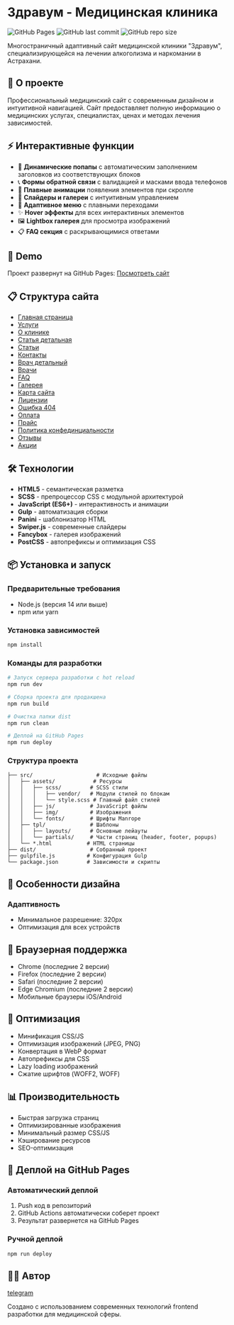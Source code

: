 # Здравум - Медицинская клиника

![GitHub Pages](https://github.com/InnaGlebova/zdravum/actions/workflows/deploy.yml/badge.svg)
![GitHub last commit](https://img.shields.io/github/last-commit/InnaGlebova/zdravum)
![GitHub repo size](https://img.shields.io/github/repo-size/InnaGlebova/zdravum)

Многостраничный адаптивный сайт медицинской клиники "Здравум", специализирующейся на лечении алкоголизма и наркомании в Астрахани.

## 🏥 О проекте

Профессиональный медицинский сайт с современным дизайном и интуитивной навигацией. Сайт предоставляет полную информацию о медицинских услугах, специалистах, ценах и методах лечения зависимостей.

## ⚡ Интерактивные функции

- 🎯 **Динамические попапы** с автоматическим заполнением заголовков из соответствующих блоков
- 📞 **Формы обратной связи** с валидацией и масками ввода телефонов
- 🎨 **Плавные анимации** появления элементов при скролле
- 🔄 **Слайдеры и галереи** с интуитивным управлением
- 📱 **Адаптивное меню** с плавными переходами
- ✨ **Hover эффекты** для всех интерактивных элементов
- 🖼️ **Lightbox галерея** для просмотра изображений
- 📋 **FAQ секция** с раскрывающимися ответами

## 🚀 Demo

Проект развернут на GitHub Pages: [Посмотреть сайт](https://innaglebova.github.io/zdravum/)


## 📋 Структура сайта

- [Главная страница](https://innaglebova.github.io/zdravum/index.html)
- [Услуги](https://innaglebova.github.io/zdravum/service.html)
- [О клинике](https://innaglebova.github.io/zdravum/about.html)
- [Статья детальная](https://innaglebova.github.io/zdravum/article.html)
- [Статьи](https://innaglebova.github.io/zdravum/articles.html)
- [Контакты](https://innaglebova.github.io/zdravum/contacts.html)
- [Врач детальный](https://innaglebova.github.io/zdravum/doctor.html)
- [Врачи](https://innaglebova.github.io/zdravum/doctors.html)
- [FAQ](https://innaglebova.github.io/zdravum/faq.html)
- [Галерея](https://innaglebova.github.io/zdravum/gallery.html)
- [Карта сайта](https://innaglebova.github.io/zdravum/karta-sayta.html)
- [Лицензии](https://innaglebova.github.io/zdravum/licences.html)
- [Ошибка 404](https://innaglebova.github.io/zdravum/notfound.html)
- [Оплата](https://innaglebova.github.io/zdravum/pay.html)
- [Прайс](https://innaglebova.github.io/zdravum/price.html)
- [Политика конфединциальности](https://innaglebova.github.io/zdravum/privacy.html)
- [Отзывы](https://innaglebova.github.io/zdravum/reviews.html)
- [Акции](https://innaglebova.github.io/zdravum/stocks.html)

## 🛠 Технологии

- **HTML5** - семантическая разметка
- **SCSS** - препроцессор CSS с модульной архитектурой
- **JavaScript (ES6+)** - интерактивность и анимации
- **Gulp** - автоматизация сборки
- **Panini** - шаблонизатор HTML
- **Swiper.js** - современные слайдеры
- **Fancybox** - галерея изображений
- **PostCSS** - автопрефиксы и оптимизация CSS

## 📦 Установка и запуск

### Предварительные требования

- Node.js (версия 14 или выше)
- npm или yarn

### Установка зависимостей

```bash
npm install
```

### Команды для разработки

```bash
# Запуск сервера разработки с hot reload
npm run dev

# Сборка проекта для продакшена
npm run build

# Очистка папки dist
npm run clean

# Деплой на GitHub Pages
npm run deploy
```

### Структура проекта

```
├── src/                    # Исходные файлы
│   ├── assets/            # Ресурсы
│   │   ├── scss/         # SCSS стили
│   │   │   ├── vendor/   # Модули стилей по блокам
│   │   │   └── style.scss # Главный файл стилей
│   │   ├── js/           # JavaScript файлы
│   │   ├── img/          # Изображения
│   │   └── fonts/        # Шрифты Manrope
│   ├── tpl/              # Шаблоны
│   │   ├── layouts/      # Основные лейауты
│   │   └── partials/     # Части страниц (header, footer, popups)
│   └── *.html           # HTML страницы
├── dist/                 # Собранный проект
├── gulpfile.js          # Конфигурация Gulp
└── package.json         # Зависимости и скрипты
```

## 🎨 Особенности дизайна

### Адаптивность
- Минимальное разрешение: 320px
- Оптимизация для всех устройств


## 📱 Браузерная поддержка

- Chrome (последние 2 версии)
- Firefox (последние 2 версии)
- Safari (последние 2 версии)
- Edge Chromium (последние 2 версии)
- Мобильные браузеры iOS/Android

## 🔧 Оптимизация

- Минификация CSS/JS
- Оптимизация изображений (JPEG, PNG)
- Конвертация в WebP формат
- Автопрефиксы для CSS
- Lazy loading изображений
- Сжатие шрифтов (WOFF2, WOFF)

## 📊 Производительность

- Быстрая загрузка страниц
- Оптимизированные изображения
- Минимальный размер CSS/JS
- Кэширование ресурсов
- SEO-оптимизация



## 🚀 Деплой на GitHub Pages

### Автоматический деплой

1. Push код в репозиторий
2. GitHub Actions автоматически соберет проект
3. Результат развернется на GitHub Pages

### Ручной деплой

```bash
npm run deploy
```

## 👨‍💻 Автор

[telegram](https://t.me/innasaur)

Создано с использованием современных технологий frontend разработки для медицинской сферы.


